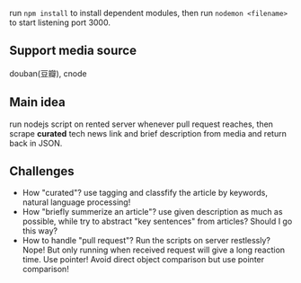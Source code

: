 run `npm install` to install dependent modules, then run `nodemon <filename>` to start listening port 3000.

## Support media source
douban(豆瓣), cnode

## Main idea

run nodejs script on rented server whenever pull request reaches, then scrape **curated** tech news link and brief description from media and return back in JSON.

## Challenges

- How "curated"? use tagging and classfify the article by keywords, natural language processing!
- How "briefly summerize an article"? use given description as much as possible, while try to abstract "key sentences" from articles? Should I go this way?
- How to handle "pull request"? Run the scripts on server restlessly? Nope! But only running when received request will give a long reaction time. Use pointer! Avoid direct object comparison but use pointer comparison!
